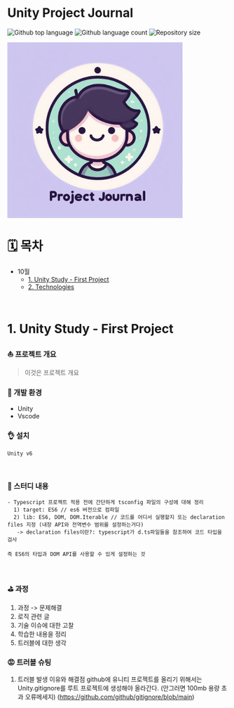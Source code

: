 # Unity Project Journal

  <p>
  <img alt="Github top language" src="https://img.shields.io/github/languages/top/camac0808/2024?color=56BEB8">
  <img alt="Github language count" src="https://img.shields.io/github/languages/count/camac0808/2024?color=56BEB8">
  <img alt="Repository size" src="https://img.shields.io/github/repo-size/camac0808/2024?color=56BEB8">
</p>

<!--프로젝트 대문 이미지-->
<img src="/project-journal.jpg" alt="Project Journal" width="400" />

<br>

<!--목차-->

# 🗓️ 목차

- 10월
  - [1. Unity Study - First Project](#1-dart-block-chain)
  - [2. Technologies](#2-technologies)

<br>

# 1. Unity Study - First Project

### ⛵ 프로젝트 개요

> 이것은 프로젝트 개요
> <br>

### :rocket: 개발 환경

- Unity
- Vscode
  <br>

### 👌 설치

```
Unity v6
```

<br>

### 📖 스터디 내용

```
- Typescript 프로젝트 적용 전에 간단하게 tsconfig 파일의 구성에 대해 정리
  1) target: ES6 // es6 버전으로 컴파일
  2) lib: ES6, DOM, DOM.Iterable // 코드를 어디서 실행할지 또는 declaration files 지정 (내장 API와 전역변수 범위를 설정하는거다)
   -> declaration files이란?: typescript가 d.ts파일들을 참조하여 코드 타입을 검사

즉 ES6의 타입과 DOM API를 사용할 수 있게 설정하는 것
```

<br>

### ⛳ 과정

1. 과정 -> 문제해결
2. 로직 관련 글
3. 기술 이슈에 대한 고찰
4. 학습한 내용을 정리
5. 트러블에 대한 생각
   <br>

### 😡 트러블 슈팅

1. 트러블 발생 이유와 해결점
github에 유니티 프로젝트를 올리기 위해서는 Unity.gitignore를 루트 프로젝트에 생성해야 올라간다. (안그러면 100mb 용량 초과 오류메세지) (https://github.com/github/gitignore/blob/main)
